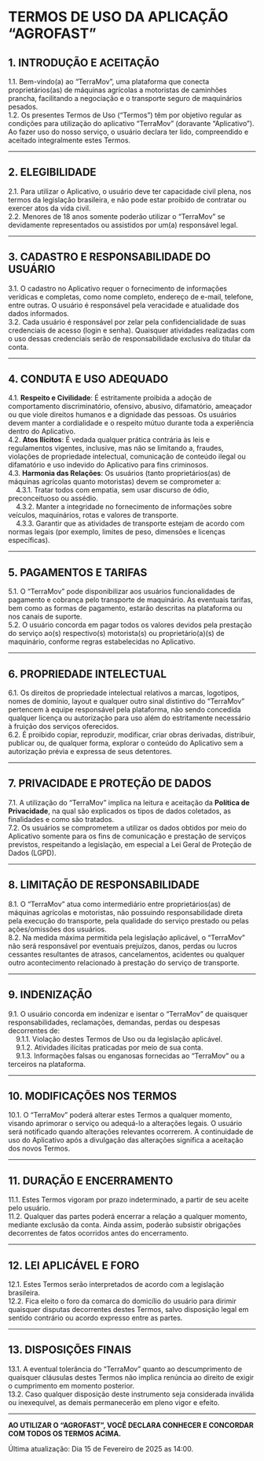 # **TERMOS DE USO DA APLICAÇÃO “AGROFAST”**

## **1. INTRODUÇÃO E ACEITAÇÃO**

1.1. Bem-vindo(a) ao “TerraMov”, uma plataforma que conecta proprietários(as) de máquinas agrícolas a motoristas de caminhões prancha, facilitando a negociação e o transporte seguro de maquinários pesados.  
1.2. Os presentes Termos de Uso (“Termos”) têm por objetivo regular as condições para utilização do aplicativo “TerraMov” (doravante “Aplicativo”). Ao fazer uso do nosso serviço, o usuário declara ter lido, compreendido e aceitado integralmente estes Termos.

---

## **2. ELEGIBILIDADE**

2.1. Para utilizar o Aplicativo, o usuário deve ter capacidade civil plena, nos termos da legislação brasileira, e não pode estar proibido de contratar ou exercer atos da vida civil.  
2.2. Menores de 18 anos somente poderão utilizar o “TerraMov” se devidamente representados ou assistidos por um(a) responsável legal.

---

## **3. CADASTRO E RESPONSABILIDADE DO USUÁRIO**

3.1. O cadastro no Aplicativo requer o fornecimento de informações verídicas e completas, como nome completo, endereço de e-mail, telefone, entre outras. O usuário é responsável pela veracidade e atualidade dos dados informados.  
3.2. Cada usuário é responsável por zelar pela confidencialidade de suas credenciais de acesso (login e senha). Quaisquer atividades realizadas com o uso dessas credenciais serão de responsabilidade exclusiva do titular da conta.

---

## **4. CONDUTA E USO ADEQUADO**

4.1. **Respeito e Civilidade**: É estritamente proibida a adoção de comportamento discriminatório, ofensivo, abusivo, difamatório, ameaçador ou que viole direitos humanos e a dignidade das pessoas. Os usuários devem manter a cordialidade e o respeito mútuo durante toda a experiência dentro do Aplicativo.  
4.2. **Atos Ilícitos**: É vedada qualquer prática contrária às leis e regulamentos vigentes, inclusive, mas não se limitando a, fraudes, violações de propriedade intelectual, comunicação de conteúdo ilegal ou difamatório e uso indevido do Aplicativo para fins criminosos.  
4.3. **Harmonia das Relações**: Os usuários (tanto proprietários(as) de máquinas agrícolas quanto motoristas) devem se comprometer a:  
&nbsp;&nbsp;&nbsp;&nbsp;4.3.1. Tratar todos com empatia, sem usar discurso de ódio, preconceituoso ou assédio.  
&nbsp;&nbsp;&nbsp;&nbsp;4.3.2. Manter a integridade no fornecimento de informações sobre veículos, maquinários, rotas e valores de transporte.  
&nbsp;&nbsp;&nbsp;&nbsp;4.3.3. Garantir que as atividades de transporte estejam de acordo com normas legais (por exemplo, limites de peso, dimensões e licenças específicas).

---

## **5. PAGAMENTOS E TARIFAS**

5.1. O “TerraMov” pode disponibilizar aos usuários funcionalidades de pagamento e cobrança pelo transporte de maquinário. As eventuais tarifas, bem como as formas de pagamento, estarão descritas na plataforma ou nos canais de suporte.  
5.2. O usuário concorda em pagar todos os valores devidos pela prestação do serviço ao(s) respectivo(s) motorista(s) ou proprietário(a)(s) de maquinário, conforme regras estabelecidas no Aplicativo.

---

## **6. PROPRIEDADE INTELECTUAL**

6.1. Os direitos de propriedade intelectual relativos a marcas, logotipos, nomes de domínio, layout e qualquer outro sinal distintivo do “TerraMov” pertencem à equipe responsável pela plataforma, não sendo concedida qualquer licença ou autorização para uso além do estritamente necessário à fruição dos serviços oferecidos.  
6.2. É proibido copiar, reproduzir, modificar, criar obras derivadas, distribuir, publicar ou, de qualquer forma, explorar o conteúdo do Aplicativo sem a autorização prévia e expressa de seus detentores.

---

## **7. PRIVACIDADE E PROTEÇÃO DE DADOS**

7.1. A utilização do “TerraMov” implica na leitura e aceitação da **Política de Privacidade**, na qual são explicados os tipos de dados coletados, as finalidades e como são tratados.  
7.2. Os usuários se comprometem a utilizar os dados obtidos por meio do Aplicativo somente para os fins de comunicação e prestação de serviços previstos, respeitando a legislação, em especial a Lei Geral de Proteção de Dados (LGPD).

---

## **8. LIMITAÇÃO DE RESPONSABILIDADE**

8.1. O “TerraMov” atua como intermediário entre proprietários(as) de máquinas agrícolas e motoristas, não possuindo responsabilidade direta pela execução do transporte, pela qualidade do serviço prestado ou pelas ações/omissões dos usuários.  
8.2. Na medida máxima permitida pela legislação aplicável, o “TerraMov” não será responsável por eventuais prejuízos, danos, perdas ou lucros cessantes resultantes de atrasos, cancelamentos, acidentes ou qualquer outro acontecimento relacionado à prestação do serviço de transporte.

---

## **9. INDENIZAÇÃO**

9.1. O usuário concorda em indenizar e isentar o “TerraMov” de quaisquer responsabilidades, reclamações, demandas, perdas ou despesas decorrentes de:  
&nbsp;&nbsp;&nbsp;&nbsp;9.1.1. Violação destes Termos de Uso ou da legislação aplicável.  
&nbsp;&nbsp;&nbsp;&nbsp;9.1.2. Atividades ilícitas praticadas por meio de sua conta.  
&nbsp;&nbsp;&nbsp;&nbsp;9.1.3. Informações falsas ou enganosas fornecidas ao “TerraMov” ou a terceiros na plataforma.

---

## **10. MODIFICAÇÕES NOS TERMOS**

10.1. O “TerraMov” poderá alterar estes Termos a qualquer momento, visando aprimorar o serviço ou adequá-lo a alterações legais. O usuário será notificado quando alterações relevantes ocorrerem. A continuidade de uso do Aplicativo após a divulgação das alterações significa a aceitação dos novos Termos.

---

## **11. DURAÇÃO E ENCERRAMENTO**

11.1. Estes Termos vigoram por prazo indeterminado, a partir de seu aceite pelo usuário.  
11.2. Qualquer das partes poderá encerrar a relação a qualquer momento, mediante exclusão da conta. Ainda assim, poderão subsistir obrigações decorrentes de fatos ocorridos antes do encerramento.

---

## **12. LEI APLICÁVEL E FORO**

12.1. Estes Termos serão interpretados de acordo com a legislação brasileira.  
12.2. Fica eleito o foro da comarca do domicílio do usuário para dirimir quaisquer disputas decorrentes destes Termos, salvo disposição legal em sentido contrário ou acordo expresso entre as partes.

---

## **13. DISPOSIÇÕES FINAIS**

13.1. A eventual tolerância do “TerraMov” quanto ao descumprimento de quaisquer cláusulas destes Termos não implica renúncia ao direito de exigir o cumprimento em momento posterior.  
13.2. Caso qualquer disposição deste instrumento seja considerada inválida ou inexequível, as demais permanecerão em pleno vigor e efeito.

---

**AO UTILIZAR O “AGROFAST”, VOCÊ DECLARA CONHECER E CONCORDAR COM TODOS OS TERMOS ACIMA.**

Última atualização: Dia 15 de Fevereiro de 2025 as 14:00.
